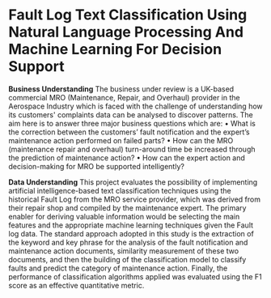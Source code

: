 # Fault Log Text Classification Using Natural Language Processing And Machine Learning For Decision Support

**Business Understanding**
The business under review is a UK-based commercial MRO (Maintenance, Repair, and Overhaul) provider in the Aerospace Industry which is faced with the challenge of understanding how its customers' complaints data can be analysed to discover patterns. The aim here is to answer three major business questions which are:
•	What is the correction between the customers’ fault notification and the expert’s maintenance action performed on failed parts?
•	How can the MRO (maintenance repair and overhaul) turn-around time be increased through the prediction of maintenance action?
•	How can the expert action and decision-making for MRO be supported intelligently?

**Data Understanding** 
This project evaluates the possibility of implementing artificial intelligence-based text classification techniques using the historical Fault Log from the MRO service provider, which was derived from their repair shop and compiled by the maintenance expert. The primary enabler for deriving valuable information would be selecting the main features and the appropriate machine learning techniques given the Fault log data. The standard approach adopted in this study is the extraction of the keyword and key phrase for the analysis of the fault notification and maintenance action documents, similarity measurement of these two documents, and then the building of the classification model to classify faults and predict the category of maintenance action. Finally, the performance of classification algorithms applied was evaluated using the F1 score as an effective quantitative metric.

